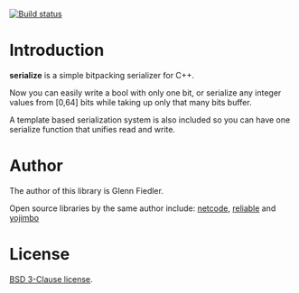 [![Build status](https://github.com/mas-bandwidth/serialize/workflows/CI/badge.svg)](https://github.com/mas-bandwidth/serialize/actions?query=workflow%3ACI)

# Introduction

**serialize** is a simple bitpacking serializer for C++.

Now you can easily write a bool with only one bit, or serialize any integer values from [0,64] bits while taking up only that many bits buffer.

A template based serialization system is also included so you can have one serialize function that unifies read and write.

# Author

The author of this library is Glenn Fiedler.

Open source libraries by the same author include: [netcode](https://github.com/mas-bandwidth/netcode), [reliable](https://github.com/mas-bandwidth/netcode) and [yojimbo](https://github.com/mas-bandwidth/yojimbo)

# License

[BSD 3-Clause license](https://opensource.org/licenses/BSD-3-Clause).
